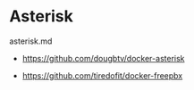 # Asterisk

asterisk.md

*   https://github.com/dougbtv/docker-asterisk

*   https://github.com/tiredofit/docker-freepbx
